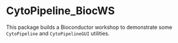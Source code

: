 # CytoPipeline_BiocWS

This package builds a Bioconductor workshop to demonstrate some 
`CytoPipeline` and `CytoPipelineGUI` utilities.   
